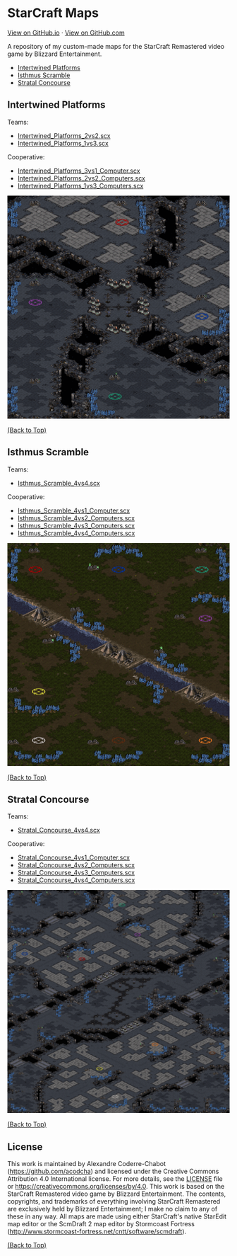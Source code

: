 # StarCraft Maps

[View on GitHub.io](https://acodcha.github.io/starcraft-maps) · [View on GitHub.com](https://github.com/acodcha/starcraft-maps)

A repository of my custom-made maps for the StarCraft Remastered video game by Blizzard Entertainment.

- [Intertwined Platforms](#intertwined-platforms)
- [Isthmus Scramble](#isthmus-scramble)
- [Stratal Concourse](#stratal-concourse)

## Intertwined Platforms

Teams:

- [Intertwined_Platforms_2vs2.scx](https://github.com/acodcha/starcraft-maps/raw/main/maps/Intertwined_Platforms/Intertwined_Platforms_2vs2.scx)
- [Intertwined_Platforms_1vs3.scx](https://github.com/acodcha/starcraft-maps/raw/main/maps/Intertwined_Platforms/Intertwined_Platforms_1vs3.scx)

Cooperative:

- [Intertwined_Platforms_3vs1_Computer.scx](https://github.com/acodcha/starcraft-maps/raw/main/maps/Intertwined_Platforms/Intertwined_Platforms_3vs1_Computer.scx)
- [Intertwined_Platforms_2vs2_Computers.scx](https://github.com/acodcha/starcraft-maps/raw/main/maps/Intertwined_Platforms/Intertwined_Platforms_2vs2_Computers.scx)
- [Intertwined_Platforms_1vs3_Computers.scx](https://github.com/acodcha/starcraft-maps/raw/main/maps/Intertwined_Platforms/Intertwined_Platforms_1vs3_Computers.scx)

![Intertwined_Platforms](maps/Intertwined_Platforms/Intertwined_Platforms.png)

[(Back to Top)](#)

## Isthmus Scramble

Teams:

- [Isthmus_Scramble_4vs4.scx](https://github.com/acodcha/starcraft-maps/raw/main/maps/Isthmus_Scramble/Isthmus_Scramble_4vs4.scx)

Cooperative:

- [Isthmus_Scramble_4vs1_Computer.scx](https://github.com/acodcha/starcraft-maps/raw/main/maps/Isthmus_Scramble/Isthmus_Scramble_4vs1_Computer.scx)
- [Isthmus_Scramble_4vs2_Computers.scx](https://github.com/acodcha/starcraft-maps/raw/main/maps/Isthmus_Scramble/Isthmus_Scramble_4vs2_Computers.scx)
- [Isthmus_Scramble_4vs3_Computers.scx](https://github.com/acodcha/starcraft-maps/raw/main/maps/Isthmus_Scramble/Isthmus_Scramble_4vs3_Computers.scx)
- [Isthmus_Scramble_4vs4_Computers.scx](https://github.com/acodcha/starcraft-maps/raw/main/maps/Isthmus_Scramble/Isthmus_Scramble_4vs4_Computers.scx)

![Isthmus_Scramble](maps/Isthmus_Scramble/Isthmus_Scramble.png)

[(Back to Top)](#)

## Stratal Concourse

Teams:

- [Stratal_Concourse_4vs4.scx](https://github.com/acodcha/starcraft-maps/raw/main/maps/Stratal_Concourse/Stratal_Concourse_4vs4.scx)

Cooperative:

- [Stratal_Concourse_4vs1_Computer.scx](https://github.com/acodcha/starcraft-maps/raw/main/maps/Stratal_Concourse/Stratal_Concourse_4vs1_Computer.scx)
- [Stratal_Concourse_4vs2_Computers.scx](https://github.com/acodcha/starcraft-maps/raw/main/maps/Stratal_Concourse/Stratal_Concourse_4vs2_Computers.scx)
- [Stratal_Concourse_4vs3_Computers.scx](https://github.com/acodcha/starcraft-maps/raw/main/maps/Stratal_Concourse/Stratal_Concourse_4vs3_Computers.scx)
- [Stratal_Concourse_4vs4_Computers.scx](https://github.com/acodcha/starcraft-maps/raw/main/maps/Stratal_Concourse/Stratal_Concourse_4vs4_Computers.scx)

![Stratal_Concourse](maps/Stratal_Concourse/Stratal_Concourse.png)

[(Back to Top)](#)

## License

This work is maintained by Alexandre Coderre-Chabot (<https://github.com/acodcha>) and licensed under the Creative Commons Attribution 4.0 International license. For more details, see the [LICENSE](https://github.com/acodcha/starcraft-maps/blob/main/LICENSE) file or <https://creativecommons.org/licenses/by/4.0>. This work is based on the StarCraft Remastered video game by Blizzard Entertainment. The contents, copyrights, and trademarks of everything involving StarCraft Remastered are exclusively held by Blizzard Entertainment; I make no claim to any of these in any way. All maps are made using either StarCraft's native StarEdit map editor or the ScmDraft 2 map editor by Stormcoast Fortress (<http://www.stormcoast-fortress.net/cntt/software/scmdraft>).

[(Back to Top)](#)
